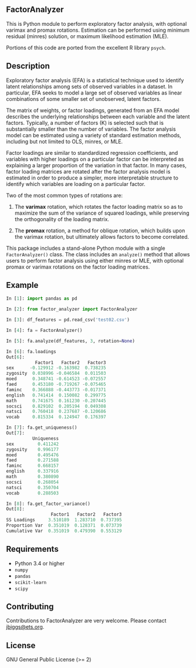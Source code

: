 ## FactorAnalyzer

This is Python module to perform exploratory factor analysis, with optional varimax and promax rotations. Estimation can be performed using minimum residual (minres) solution, or maximum likelihood estimation (MLE). 

Portions of this code are ported from the excellent R library `psych`.

## Description

Exploratory factor analysis (EFA) is a statistical technique used to identify latent relationships among sets of observed variables in a dataset. In particular, EFA seeks to model a large set of observed variables as linear combinations of some smaller set of unobserved, latent factors.

The matrix of weights, or factor loadings, generated from an EFA model describes the underlying relationships between each variable and the latent factors. Typically, a number of factors (K) is selected such that is substantially smaller than the number of variables. The factor analysis model can be estimated using a variety of standard estimation methods, including but not limited to OLS, minres, or MLE.

Factor loadings are similar to standardized regression coefficients, and variables with higher loadings on a particular factor can be interpreted as explaining a larger proportion of the variation in that factor. In many cases, factor loading matrices are rotated after the factor analysis model is estimated in order to produce a simpler, more interpretable structure to identify which variables are loading on a particular factor. 

Two of the most common types of rotations are:

1. The **varimax** rotation, which rotates the factor loading matrix so as to maximize the sum of the variance of squared loadings, while preserving the orthogonality of the loading matrix.

2. The **promax** rotation, a method for oblique rotation, which builds upon the varimax rotation, but ultimately allows factors to become correlated.

This package includes a stand-alone Python module with a single `FactorAnalyzer()` class. The class includes an `analyze()` method that allows users to perform factor analysis using either minres or MLE, with optional promax or varimax rotations on the factor loading matrices.

## Example

```python
In [1]: import pandas as pd

In [2]: from factor_analyzer import FactorAnalyzer

In [3]: df_features = pd.read_csv('test02.csv')

In [4]: fa = FactorAnalyzer()

In [5]: fa.analyze(df_features, 3, rotation=None)

In [6]: fa.loadings
Out[6]: 
           Factor1   Factor2   Factor3
sex      -0.129912 -0.163982  0.738235
zygosity  0.038996 -0.046584  0.011503
moed      0.348741 -0.614523 -0.072557
faed      0.453180 -0.719267 -0.075465
faminc    0.366888 -0.443773 -0.017371
english   0.741414  0.150082  0.299775
math      0.741675  0.161230 -0.207445
socsci    0.829102  0.205194  0.049308
natsci    0.760418  0.237687 -0.120686
vocab     0.815334  0.124947  0.176397

In [7]: fa.get_uniqueness()
Out[7]: 
          Uniqueness
sex         0.411242
zygosity    0.996177
moed        0.495476
faed        0.271588
faminc      0.668157
english     0.337916
math        0.380890
socsci      0.268054
natsci      0.350704
vocab       0.288503

In [8]: fa.get_factor_variance()
Out[8]: 
                 Factor1   Factor2   Factor3
SS Loadings     3.510189  1.283710  0.737395
Proportion Var  0.351019  0.128371  0.073739
Cumulative Var  0.351019  0.479390  0.553129
```

## Requirements

- Python 3.4 or higher
- `numpy`
- `pandas`
- `scikit-learn`
- `scipy`

## Contributing

Contributions to FactorAnalyzer are very welcome. Please contact jbiggs@ets.org.

## License

GNU General Public License (>= 2)
